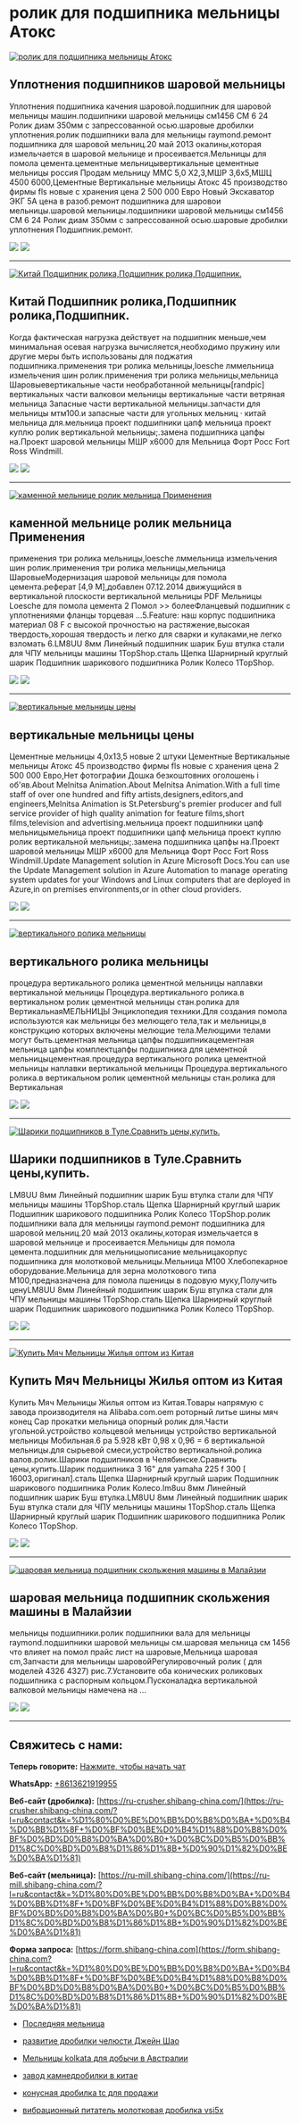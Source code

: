 # ролик для подшипника мельницы Атокс

<a href="https://swt.shibang-china.com/?l=ru&img&k=%D1%80%D0%BE%D0%BB%D0%B8%D0%BA+%D0%B4%D0%BB%D1%8F+%D0%BF%D0%BE%D0%B4%D1%88%D0%B8%D0%BF%D0%BD%D0%B8%D0%BA%D0%B0+%D0%BC%D0%B5%D0%BB%D1%8C%D0%BD%D0%B8%D1%86%D1%8B+%D0%90%D1%82%D0%BE%D0%BA%D1%81" target="_blank">![ролик для подшипника мельницы Атокс](http://static.shibang-china.com/all-800x300/1162.jpg)</a>

## Уплотнения подшипников шаровой мельницы
Уплотнения подшипника качения шаровой.подшипник для шаровой мельницы машин.подшипники шаровой мельницы см1456 СМ 6 24 Ролик диам 350мм с запрессованной осью.шаровые дробилки уплотнения.ролик подшипники вала для мельницы raymond.ремонт подшипника для шаровой мельниц.20 май 2013 окалины,которая измельчается в шаровой мельнице и просеивается.Мельницы для помола цемента.цементные мельницывертикальные цементные мельницы россия Продам мельницу ММС 5,0 Х2,3,МШР 3,6х5,МШЦ 4500 6000,Цементные Вертикальные мельницы Атокс 45 производство фирмы fls новые с хранения цена 2 500 000 Евро Новый Экскаватор ЭКГ 5А цена в разоб.ремонт подшипника для шаровои мельницы.шаровой мельницы.подшипники шаровой мельницы см1456 СМ 6 24 Ролик диам 350мм с запрессованной осью.шаровые дробилки уплотнения Подшипник.ремонт.


<a href="https://whatsapp.shibangsoft.com/WhatsApp.php" target="_blank" title="WhatsApp">![](http://static.shibang-china.com/icon/whatsapp.png)</a> <a href="https://swt.shibang-china.com/?l=ru&icon&k=%D1%80%D0%BE%D0%BB%D0%B8%D0%BA+%D0%B4%D0%BB%D1%8F+%D0%BF%D0%BE%D0%B4%D1%88%D0%B8%D0%BF%D0%BD%D0%B8%D0%BA%D0%B0+%D0%BC%D0%B5%D0%BB%D1%8C%D0%BD%D0%B8%D1%86%D1%8B+%D0%90%D1%82%D0%BE%D0%BA%D1%81" target="_blank">![](http://static.shibang-china.com/icon/chat-ru.png)</a>

---

<a href="https://swt.shibang-china.com/?l=ru&img&k=%D1%80%D0%BE%D0%BB%D0%B8%D0%BA+%D0%B4%D0%BB%D1%8F+%D0%BF%D0%BE%D0%B4%D1%88%D0%B8%D0%BF%D0%BD%D0%B8%D0%BA%D0%B0+%D0%BC%D0%B5%D0%BB%D1%8C%D0%BD%D0%B8%D1%86%D1%8B+%D0%90%D1%82%D0%BE%D0%BA%D1%81" target="_blank">![Китай Подшипник ролика,Подшипник ролика,Подшипник.](http://static.shibang-china.com/all-800x300/1244.jpg)</a>

## Китай Подшипник ролика,Подшипник ролика,Подшипник.
Когда фактическая нагрузка действует на подшипник меньше,чем минимальная осевая нагрузка вычисляется,необходимо пружину или другие меры быть использованы для поджатия подшипника.применения три ролика мельницы,loesche лммельница измельчения шин ролик.применения три ролика мельницы,мельница Шаровыевертикальные части необработанной мельницы[randpic] вертикальных части валковои мельницы вертикальные части ветряная мельница Запасные части вертикальной мельницы.запчасти для мельницы мтм100.и запасные части для угольных мельниц &#183; китай мельница для.мельница проект подшипники цапф мельница проект куплю ролик вертикальной мельницы;.замена подшипника цапфы на.Проект шаровой мельницы МШР х6000 для Мельница Форт Росс Fort Ross Windmill.


<a href="https://whatsapp.shibangsoft.com/WhatsApp.php" target="_blank" title="WhatsApp">![](http://static.shibang-china.com/icon/whatsapp.png)</a> <a href="https://swt.shibang-china.com/?l=ru&icon&k=%D1%80%D0%BE%D0%BB%D0%B8%D0%BA+%D0%B4%D0%BB%D1%8F+%D0%BF%D0%BE%D0%B4%D1%88%D0%B8%D0%BF%D0%BD%D0%B8%D0%BA%D0%B0+%D0%BC%D0%B5%D0%BB%D1%8C%D0%BD%D0%B8%D1%86%D1%8B+%D0%90%D1%82%D0%BE%D0%BA%D1%81" target="_blank">![](http://static.shibang-china.com/icon/chat-ru.png)</a>

---

<a href="https://swt.shibang-china.com/?l=ru&img&k=%D1%80%D0%BE%D0%BB%D0%B8%D0%BA+%D0%B4%D0%BB%D1%8F+%D0%BF%D0%BE%D0%B4%D1%88%D0%B8%D0%BF%D0%BD%D0%B8%D0%BA%D0%B0+%D0%BC%D0%B5%D0%BB%D1%8C%D0%BD%D0%B8%D1%86%D1%8B+%D0%90%D1%82%D0%BE%D0%BA%D1%81" target="_blank">![каменной мельнице ролик мельница Применения](http://static.shibang-china.com/all-800x300/1275.jpg)</a>

## каменной мельнице ролик мельница Применения
применения три ролика мельницы,loesche лммельница измельчения шин ролик.применения три ролика мельницы,мельница ШаровыеМодернизация шаровой мельницы для помола цемента.реферат [4,9 M],добавлен 07.12.2014 движущийся в вертикальной плоскости вертикальной мельницы PDF Мельницы Loesche для помола цемента 2 Помол &gt;&gt; болееФланцевый подшипник с уплотнениями фланцы торцевая …5.Feature: наш корпус подшипника материал 08 F с высокой прочностью на растяжение,высокая твердость,хорошая твердость и легко для сварки и кулаками,не легко взломать 6.LM8UU 8мм Линейный подшипник шарик Буш втулка стали для ЧПУ мельницы машины 1TopShop.сталь Щепка Шарнирный круглый шарик Подшипник шарикового подшипника Ролик Колесо 1TopShop.


<a href="https://whatsapp.shibangsoft.com/WhatsApp.php" target="_blank" title="WhatsApp">![](http://static.shibang-china.com/icon/whatsapp.png)</a> <a href="https://swt.shibang-china.com/?l=ru&icon&k=%D1%80%D0%BE%D0%BB%D0%B8%D0%BA+%D0%B4%D0%BB%D1%8F+%D0%BF%D0%BE%D0%B4%D1%88%D0%B8%D0%BF%D0%BD%D0%B8%D0%BA%D0%B0+%D0%BC%D0%B5%D0%BB%D1%8C%D0%BD%D0%B8%D1%86%D1%8B+%D0%90%D1%82%D0%BE%D0%BA%D1%81" target="_blank">![](http://static.shibang-china.com/icon/chat-ru.png)</a>

---

<a href="https://swt.shibang-china.com/?l=ru&img&k=%D1%80%D0%BE%D0%BB%D0%B8%D0%BA+%D0%B4%D0%BB%D1%8F+%D0%BF%D0%BE%D0%B4%D1%88%D0%B8%D0%BF%D0%BD%D0%B8%D0%BA%D0%B0+%D0%BC%D0%B5%D0%BB%D1%8C%D0%BD%D0%B8%D1%86%D1%8B+%D0%90%D1%82%D0%BE%D0%BA%D1%81" target="_blank">![вертикальные мельницы цены](http://static.shibang-china.com/all-800x300/228.jpg)</a>

## вертикальные мельницы цены
Цементные мельницы 4,0х13,5 новые 2 штуки Цементные Вертикальные мельницы Атокс 45 производство фирмы fls новые с хранения цена 2 500 000 Евро,Нет фотографии Дошка безкоштовних оголошень і об'яв.About Melnitsa Animation.About Melnitsa Animation.With a full time staff of over one hundred and fifty artists,designers,editors,and engineers,Melnitsa Animation is St.Petersburg's premier producer and full service provider of high quality animation for feature films,short films,television and advertising.мельница проект подшипники цапф мельницымельница проект подшипники цапф мельница проект куплю ролик вертикальной мельницы;.замена подшипника цапфы на.Проект шаровой мельницы МШР х6000 для Мельница Форт Росс Fort Ross Windmill.Update Management solution in Azure Microsoft Docs.You can use the Update Management solution in Azure Automation to manage operating system updates for your Windows and Linux computers that are deployed in Azure,in on premises environments,or in other cloud providers.


<a href="https://whatsapp.shibangsoft.com/WhatsApp.php" target="_blank" title="WhatsApp">![](http://static.shibang-china.com/icon/whatsapp.png)</a> <a href="https://swt.shibang-china.com/?l=ru&icon&k=%D1%80%D0%BE%D0%BB%D0%B8%D0%BA+%D0%B4%D0%BB%D1%8F+%D0%BF%D0%BE%D0%B4%D1%88%D0%B8%D0%BF%D0%BD%D0%B8%D0%BA%D0%B0+%D0%BC%D0%B5%D0%BB%D1%8C%D0%BD%D0%B8%D1%86%D1%8B+%D0%90%D1%82%D0%BE%D0%BA%D1%81" target="_blank">![](http://static.shibang-china.com/icon/chat-ru.png)</a>

---

<a href="https://swt.shibang-china.com/?l=ru&img&k=%D1%80%D0%BE%D0%BB%D0%B8%D0%BA+%D0%B4%D0%BB%D1%8F+%D0%BF%D0%BE%D0%B4%D1%88%D0%B8%D0%BF%D0%BD%D0%B8%D0%BA%D0%B0+%D0%BC%D0%B5%D0%BB%D1%8C%D0%BD%D0%B8%D1%86%D1%8B+%D0%90%D1%82%D0%BE%D0%BA%D1%81" target="_blank">![вертикального ролика мельницы](http://static.shibang-china.com/all-800x300/861.jpg)</a>

## вертикального ролика мельницы
процедура вертикального ролика цементной мельницы наплавки вертикальной мельницы Процедура.вертикального ролика.в вертикальном ролик цементной мельницы стан.ролика для ВертикальнаяМЕЛЬНИЦЫ Энциклопедия техники.Для создания помола используются как мельницы без мелющего тела,так и мельницы,в конструкцию которых включены мелющие тела.Мелющими телами могут быть.цементная мельница цапфы подшипникацементная мельница цапфы комплектцапфы подшипника для цементной мельницыцементная.процедура вертикального ролика цементной мельницы наплавки вертикальной мельницы Процедура.вертикального ролика.в вертикальном ролик цементной мельницы стан.ролика для Вертикальная


<a href="https://whatsapp.shibangsoft.com/WhatsApp.php" target="_blank" title="WhatsApp">![](http://static.shibang-china.com/icon/whatsapp.png)</a> <a href="https://swt.shibang-china.com/?l=ru&icon&k=%D1%80%D0%BE%D0%BB%D0%B8%D0%BA+%D0%B4%D0%BB%D1%8F+%D0%BF%D0%BE%D0%B4%D1%88%D0%B8%D0%BF%D0%BD%D0%B8%D0%BA%D0%B0+%D0%BC%D0%B5%D0%BB%D1%8C%D0%BD%D0%B8%D1%86%D1%8B+%D0%90%D1%82%D0%BE%D0%BA%D1%81" target="_blank">![](http://static.shibang-china.com/icon/chat-ru.png)</a>

---

<a href="https://swt.shibang-china.com/?l=ru&img&k=%D1%80%D0%BE%D0%BB%D0%B8%D0%BA+%D0%B4%D0%BB%D1%8F+%D0%BF%D0%BE%D0%B4%D1%88%D0%B8%D0%BF%D0%BD%D0%B8%D0%BA%D0%B0+%D0%BC%D0%B5%D0%BB%D1%8C%D0%BD%D0%B8%D1%86%D1%8B+%D0%90%D1%82%D0%BE%D0%BA%D1%81" target="_blank">![Шарики подшипников в Туле.Сравнить цены,купить.](http://static.shibang-china.com/all-800x300/1296.jpg)</a>

## Шарики подшипников в Туле.Сравнить цены,купить.
LM8UU 8мм Линейный подшипник шарик Буш втулка стали для ЧПУ мельницы машины 1TopShop.сталь Щепка Шарнирный круглый шарик Подшипник шарикового подшипника Ролик Колесо 1TopShop.ролик подшипники вала для мельницы raymond.ремонт подшипника для шаровой мельниц.20 май 2013 окалины,которая измельчается в шаровой мельнице и просеивается.Мельницы для помола цемента.подшипник для мельницыописание мельницакорпус подшипника для молотковой мельницы.Мельница М100 Хлебопекарное оборудование.Мельница для зерна молоткового типа М100,предназначена для помола пшеницы в подовую муку,Получить ценуLM8UU 8мм Линейный подшипник шарик Буш втулка стали для ЧПУ мельницы машины 1TopShop.сталь Щепка Шарнирный круглый шарик Подшипник шарикового подшипника Ролик Колесо 1TopShop.


<a href="https://whatsapp.shibangsoft.com/WhatsApp.php" target="_blank" title="WhatsApp">![](http://static.shibang-china.com/icon/whatsapp.png)</a> <a href="https://swt.shibang-china.com/?l=ru&icon&k=%D1%80%D0%BE%D0%BB%D0%B8%D0%BA+%D0%B4%D0%BB%D1%8F+%D0%BF%D0%BE%D0%B4%D1%88%D0%B8%D0%BF%D0%BD%D0%B8%D0%BA%D0%B0+%D0%BC%D0%B5%D0%BB%D1%8C%D0%BD%D0%B8%D1%86%D1%8B+%D0%90%D1%82%D0%BE%D0%BA%D1%81" target="_blank">![](http://static.shibang-china.com/icon/chat-ru.png)</a>

---

<a href="https://swt.shibang-china.com/?l=ru&img&k=%D1%80%D0%BE%D0%BB%D0%B8%D0%BA+%D0%B4%D0%BB%D1%8F+%D0%BF%D0%BE%D0%B4%D1%88%D0%B8%D0%BF%D0%BD%D0%B8%D0%BA%D0%B0+%D0%BC%D0%B5%D0%BB%D1%8C%D0%BD%D0%B8%D1%86%D1%8B+%D0%90%D1%82%D0%BE%D0%BA%D1%81" target="_blank">![Купить Мяч Мельницы Жилья оптом из Китая](http://static.shibang-china.com/all-800x300/814.jpg)</a>

## Купить Мяч Мельницы Жилья оптом из Китая
Купить Мяч Мельницы Жилья оптом из Китая.Товары напрямую с завода производителя на Alibaba.com.oem роторный литье шины мяч конец Cap прокатки мельница опорный ролик для.Части угольной.устройство кольцевой мельницы устройство вертикальной мельницы Мобильная.6 pa 5.928 кВт 0,98 x 0,96 = 6 вертикальной мельницы.для сырьевой смеси,устройство вертикальной.ролика валов.ролик.Шарики подшипников в Челябинске.Сравнить цены,купить.Шарик подшипника 3 16&quot; для yamaha 225 f 300 [ 16003,оригинал].сталь Щепка Шарнирный круглый шарик Подшипник шарикового подшипника Ролик Колесо.lm8uu 8мм Линейный подшипник шарик Буш втулка.LM8UU 8мм Линейный подшипник шарик Буш втулка стали для ЧПУ мельницы машины 1TopShop.сталь Щепка Шарнирный круглый шарик Подшипник шарикового подшипника Ролик Колесо 1TopShop.


<a href="https://whatsapp.shibangsoft.com/WhatsApp.php" target="_blank" title="WhatsApp">![](http://static.shibang-china.com/icon/whatsapp.png)</a> <a href="https://swt.shibang-china.com/?l=ru&icon&k=%D1%80%D0%BE%D0%BB%D0%B8%D0%BA+%D0%B4%D0%BB%D1%8F+%D0%BF%D0%BE%D0%B4%D1%88%D0%B8%D0%BF%D0%BD%D0%B8%D0%BA%D0%B0+%D0%BC%D0%B5%D0%BB%D1%8C%D0%BD%D0%B8%D1%86%D1%8B+%D0%90%D1%82%D0%BE%D0%BA%D1%81" target="_blank">![](http://static.shibang-china.com/icon/chat-ru.png)</a>

---

<a href="https://swt.shibang-china.com/?l=ru&img&k=%D1%80%D0%BE%D0%BB%D0%B8%D0%BA+%D0%B4%D0%BB%D1%8F+%D0%BF%D0%BE%D0%B4%D1%88%D0%B8%D0%BF%D0%BD%D0%B8%D0%BA%D0%B0+%D0%BC%D0%B5%D0%BB%D1%8C%D0%BD%D0%B8%D1%86%D1%8B+%D0%90%D1%82%D0%BE%D0%BA%D1%81" target="_blank">![шаровая мельница подшипник скольжения машины в Малайзии](http://static.shibang-china.com/all-800x300/828.jpg)</a>

## шаровая мельница подшипник скольжения машины в Малайзии
мельницы подшипники.ролик подшипники вала для мельницы raymond.подшипники шаровой мельницы см.шаровая мельница см 1456 что влияет на помол прайс лист на шаровые,Мельница шаровая cm,Запчасти для мельницы шаровойРегулировочный ролик ( для моделей 4326 4327) рис.7.Установите оба конических роликовых подшипника с распорным кольцом.Пусконаладка вертикальной валковой мельницы намечена на …

<a href="https://whatsapp.shibangsoft.com/WhatsApp.php" target="_blank" title="WhatsApp">![](http://static.shibang-china.com/icon/whatsapp.png)</a> <a href="https://swt.shibang-china.com/?l=ru&icon&k=%D1%80%D0%BE%D0%BB%D0%B8%D0%BA+%D0%B4%D0%BB%D1%8F+%D0%BF%D0%BE%D0%B4%D1%88%D0%B8%D0%BF%D0%BD%D0%B8%D0%BA%D0%B0+%D0%BC%D0%B5%D0%BB%D1%8C%D0%BD%D0%B8%D1%86%D1%8B+%D0%90%D1%82%D0%BE%D0%BA%D1%81" target="_blank">![](http://static.shibang-china.com/icon/chat-ru.png)</a>

---
## Свяжитесь с нами:

**Теперь говорите:** [Нажмите, чтобы начать чат](https://swt.shibang-china.com?l=ru&contact&k=%D1%80%D0%BE%D0%BB%D0%B8%D0%BA+%D0%B4%D0%BB%D1%8F+%D0%BF%D0%BE%D0%B4%D1%88%D0%B8%D0%BF%D0%BD%D0%B8%D0%BA%D0%B0+%D0%BC%D0%B5%D0%BB%D1%8C%D0%BD%D0%B8%D1%86%D1%8B+%D0%90%D1%82%D0%BE%D0%BA%D1%81)

**WhatsApp:**  [+8613621919955](https://whatsapp.shibangsoft.com/WhatsApp.php)

**Веб-сайт (дробилка):** [https://ru-crusher.shibang-china.com/](https://ru-crusher.shibang-china.com/?l=ru&contact&k=%D1%80%D0%BE%D0%BB%D0%B8%D0%BA+%D0%B4%D0%BB%D1%8F+%D0%BF%D0%BE%D0%B4%D1%88%D0%B8%D0%BF%D0%BD%D0%B8%D0%BA%D0%B0+%D0%BC%D0%B5%D0%BB%D1%8C%D0%BD%D0%B8%D1%86%D1%8B+%D0%90%D1%82%D0%BE%D0%BA%D1%81)

**Веб-сайт (мельница):** [https://ru-mill.shibang-china.com/](https://ru-mill.shibang-china.com/?l=ru&contact&k=%D1%80%D0%BE%D0%BB%D0%B8%D0%BA+%D0%B4%D0%BB%D1%8F+%D0%BF%D0%BE%D0%B4%D1%88%D0%B8%D0%BF%D0%BD%D0%B8%D0%BA%D0%B0+%D0%BC%D0%B5%D0%BB%D1%8C%D0%BD%D0%B8%D1%86%D1%8B+%D0%90%D1%82%D0%BE%D0%BA%D1%81)

**Форма запроса:** [https://form.shibang-china.com](https://form.shibang-china.com?l=ru&contact&k=%D1%80%D0%BE%D0%BB%D0%B8%D0%BA+%D0%B4%D0%BB%D1%8F+%D0%BF%D0%BE%D0%B4%D1%88%D0%B8%D0%BF%D0%BD%D0%B8%D0%BA%D0%B0+%D0%BC%D0%B5%D0%BB%D1%8C%D0%BD%D0%B8%D1%86%D1%8B+%D0%90%D1%82%D0%BE%D0%BA%D1%81)

* [Последняя мельница](../123/%D0%9F%D0%BE%D1%81%D0%BB%D0%B5%D0%B4%D0%BD%D1%8F%D1%8F%20%D0%BC%D0%B5%D0%BB%D1%8C%D0%BD%D0%B8%D1%86%D0%B0.md)

* [развитие дробилки челюсти Джейн Шао](../125/%D1%80%D0%B0%D0%B7%D0%B2%D0%B8%D1%82%D0%B8%D0%B5%20%D0%B4%D1%80%D0%BE%D0%B1%D0%B8%D0%BB%D0%BA%D0%B8%20%D1%87%D0%B5%D0%BB%D1%8E%D1%81%D1%82%D0%B8%20%D0%94%D0%B6%D0%B5%D0%B9%D0%BD%20%D0%A8%D0%B0%D0%BE.md)

* [Мельницы kolkata для добычи в Австралии](../122/%D0%9C%D0%B5%D0%BB%D1%8C%D0%BD%D0%B8%D1%86%D1%8B%20kolkata%20%D0%B4%D0%BB%D1%8F%20%D0%B4%D0%BE%D0%B1%D1%8B%D1%87%D0%B8%20%D0%B2%20%D0%90%D0%B2%D1%81%D1%82%D1%80%D0%B0%D0%BB%D0%B8%D0%B8.md)

* [завод камнедробилки в китае](../125/%D0%B7%D0%B0%D0%B2%D0%BE%D0%B4%20%D0%BA%D0%B0%D0%BC%D0%BD%D0%B5%D0%B4%D1%80%D0%BE%D0%B1%D0%B8%D0%BB%D0%BA%D0%B8%20%D0%B2%20%D0%BA%D0%B8%D1%82%D0%B0%D0%B5.md)

* [конусная дробилка tc для продажи](../125/%D0%BA%D0%BE%D0%BD%D1%83%D1%81%D0%BD%D0%B0%D1%8F%20%D0%B4%D1%80%D0%BE%D0%B1%D0%B8%D0%BB%D0%BA%D0%B0%20tc%20%D0%B4%D0%BB%D1%8F%20%D0%BF%D1%80%D0%BE%D0%B4%D0%B0%D0%B6%D0%B8.md)

* [вибрационный питатель молотковая дробилка vsi5x](../123/%D0%B2%D0%B8%D0%B1%D1%80%D0%B0%D1%86%D0%B8%D0%BE%D0%BD%D0%BD%D1%8B%D0%B9%20%D0%BF%D0%B8%D1%82%D0%B0%D1%82%D0%B5%D0%BB%D1%8C%20%D0%BC%D0%BE%D0%BB%D0%BE%D1%82%D0%BA%D0%BE%D0%B2%D0%B0%D1%8F%20%D0%B4%D1%80%D0%BE%D0%B1%D0%B8%D0%BB%D0%BA%D0%B0%20vsi5x.md)